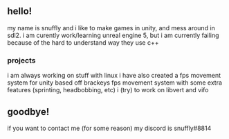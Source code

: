 ## hello!

my name is snuffly and i like to make games in unity, and mess around in sdl2.
i am curently work/learning unreal engine 5, but i am currently failing because of the hard to understand way they use c++

### projects

i am always working on stuff with linux
i have also created a fps movement system for unity based off brackeys fps movement system with some extra features (sprinting, headbobbing, etc)
i (try) to work on libvert and vifo

## goodbye!

if you want to contact me (for some reason)
my discord is snuffly#8814
